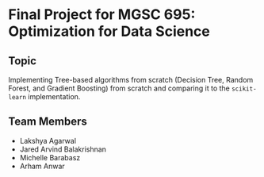 # Final Project for MGSC 695: Optimization for Data Science

## Topic

Implementing Tree-based algorithms from scratch (Decision Tree, Random Forest, and Gradient Boosting) from scratch and comparing it to the `scikit-learn` implementation.

## Team Members

- Lakshya Agarwal
- Jared Arvind Balakrishnan
- Michelle Barabasz
- Arham Anwar
